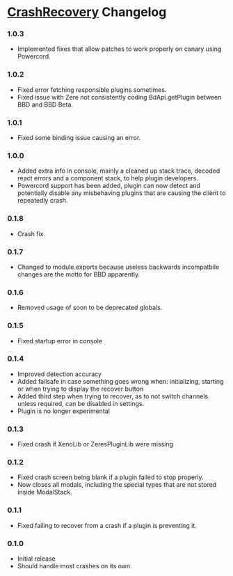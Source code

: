 # [CrashRecovery](https://1lighty.github.io/BetterDiscordStuff/?plugin=CrashRecovery "CrashRecovery") Changelog
### 1.0.3
- Implemented fixes that allow patches to work properly on canary using Powercord.

### 1.0.2
- Fixed error fetching responsible plugins sometimes.
- Fixed issue with Zere not consistently coding BdApi.getPlugin between BBD and BBD Beta.

### 1.0.1
- Fixed some binding issue causing an error.

### 1.0.0
- Added extra info in console, mainly a cleaned up stack trace, decoded react errors and a component stack, to help plugin developers.
- Powercord support has been added, plugin can now detect and potentially disable any misbehaving plugins that are causing the client to repeatedly crash.

### 0.1.8
- Crash fix.

### 0.1.7
- Changed to module.exports because useless backwards incompatbile changes are the motto for BBD apparently.

### 0.1.6
- Removed usage of soon to be deprecated globals.

### 0.1.5
- Fixed startup error in console

### 0.1.4
- Improved detection accuracy
- Added failsafe in case something goes wrong when: initializing, starting or when trying to display the recover button
- Added third step when trying to recover, as to not switch channels unless required, can be disabled in settings.
- Plugin is no longer experimental

### 0.1.3
- Fixed crash if XenoLib or ZeresPluginLib were missing

### 0.1.2
- Fixed crash screen being blank if a plugin failed to stop properly.
- Now closes all modals, including the special types that are not stored inside ModalStack.

### 0.1.1
- Fixed failing to recover from a crash if a plugin is preventing it.

### 0.1.0
- Initial release
- Should handle most crashes on its own.
